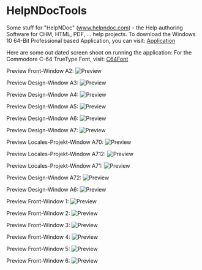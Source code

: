 # HelpNDocTools
Some stuff for "HelpNDoc" (www.helpndoc.com) - the Help authoring Software for CHM, HTML, PDF, ... help projects.
To download the Windows 10 64-Bit Professional based Application, you can visit:
[Application](https://kallup.net/HelpNDoc/pyapp/)

Here are some out dated screen shoot on running the application:
For the Commodore C-64 TrueType Font, visit: [C64Font](https://style64.org/release/c64-truetype-v1.2.1-style)

Preview Front-Window A2:
![Preview](src/_internal/img/screen010.png)

Preview Design-Window A3:
![Preview](src/_internal/img/screen011.png)

Preview Design-Window A4:
![Preview](src/_internal/img/screen012.png)

Preview Design-Window A5:
![Preview](src/_internal/img/screen013.png)

Preview Design-Window A6:
![Preview](src/_internal/img/screen020.png)

Preview Design-Window A7:
![Preview](src/_internal/img/screen015.png)

Preview Locales-Projekt-Window A70:
![Preview](src/_internal/img/screen017.png)

Preview Locales-Projekt-Window A712:
![Preview](src/_internal/img/screen019.png)

Preview Locales-Projekt-Window A71:
![Preview](src/_internal/img/screen018.png)

Preview Design-Window A72:
![Preview](src/_internal/img/screen016.png)

Preview Design-Window A6:
![Preview](src/_internal/img/screen014.png)

Preview Front-Window 1:
![Preview](src/_internal/img/screen00A.png)

Preview Front-Window 2:
![Preview](src/_internal/img/screen000.png)

Preview Front-Window 3:
![Preview](src/_internal/img/screen001.png)

Preview Front-Window 4:
![Preview](src/_internal/img/screen002.png)

Preview Front-Window 5:
![Preview](src/_internal/img/screen003.png)

Preview Front-Window 6:
![Preview](src/_internal/img/screen004.png)
